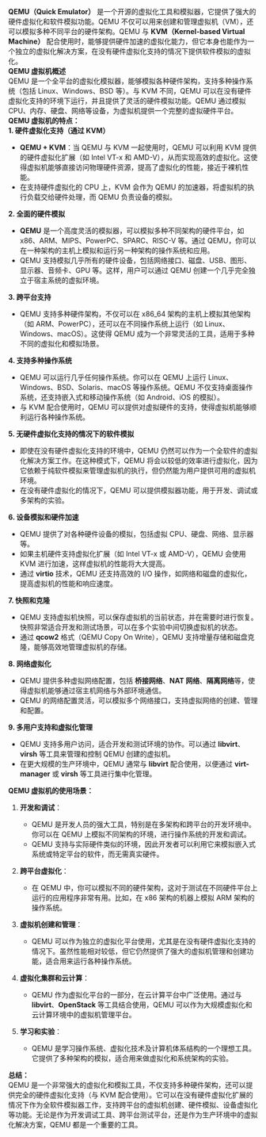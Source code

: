 **QEMU（Quick Emulator）** 是一个开源的虚拟化工具和模拟器，它提供了强大的硬件虚拟化和软件模拟功能。QEMU 不仅可以用来创建和管理虚拟机（VM），还可以模拟多种不同平台的硬件架构。QEMU 与 **KVM（Kernel-based Virtual Machine）** 配合使用时，能够提供硬件加速的虚拟化能力，但它本身也能作为一个独立的虚拟化解决方案，在没有硬件虚拟化支持的情况下提供软件模拟的虚拟化。  
**QEMU 虚拟机概述**  
QEMU 是一个全平台的虚拟化模拟器，能够模拟各种硬件架构，支持多种操作系统（包括 Linux、Windows、BSD 等）。与 KVM 不同，QEMU 可以在没有硬件虚拟化支持的环境下运行，并且提供了灵活的硬件模拟功能。QEMU 通过模拟 CPU、内存、硬盘、网络等设备，为虚拟机提供一个完整的虚拟硬件平台。  
**QEMU 虚拟机的特点：**  
**1. 硬件虚拟化支持（通过 KVM）**

- **QEMU + KVM**：当 QEMU 与 KVM 一起使用时，QEMU 可以利用 KVM 提供的硬件虚拟化扩展（如 Intel VT-x 和 AMD-V），从而实现高效的虚拟化。这使得虚拟机能够直接访问物理硬件资源，提高了虚拟化的性能，接近于裸机性能。
- 在支持硬件虚拟化的 CPU 上，KVM 会作为 QEMU 的加速器，将虚拟机的执行负载交给硬件处理，而 QEMU 负责设备的模拟。

**2. 全面的硬件模拟**

- **QEMU** 是一个高度灵活的模拟器，可以模拟多种不同架构的硬件平台，如 x86、ARM、MIPS、PowerPC、SPARC、RISC-V 等。通过 QEMU，你可以在一种架构的主机上模拟和运行另一种架构的操作系统和应用。
- QEMU 支持模拟几乎所有的硬件设备，包括网络接口、磁盘、USB、图形、显示器、音频卡、GPU 等。这样，用户可以通过 QEMU 创建一个几乎完全独立于宿主系统的虚拟环境。

**3. 跨平台支持**

- QEMU 支持多种硬件架构，不仅可以在 x86_64 架构的主机上模拟其他架构（如 ARM、PowerPC），还可以在不同操作系统上运行（如 Linux、Windows、macOS）。这使得 QEMU 成为一个非常灵活的工具，适用于多种不同的虚拟化和模拟场景。

**4. 支持多种操作系统**

- QEMU 可以运行几乎任何操作系统。你可以在 QEMU 上运行 Linux、Windows、BSD、Solaris、macOS 等操作系统。QEMU 不仅支持桌面操作系统，还支持嵌入式和移动操作系统（如 Android、iOS 的模拟）。
- 与 KVM 配合使用时，QEMU 可以提供对虚拟硬件的支持，使得虚拟机能够顺利运行各种操作系统。

**5. 无硬件虚拟化支持的情况下的软件模拟**

- 即使在没有硬件虚拟化支持的环境中，QEMU 仍然可以作为一个全软件的虚拟化解决方案工作。在这种模式下，QEMU 将会以较低的效率进行虚拟化，因为它依赖于纯软件模拟来管理虚拟机的执行，但仍然能为用户提供可用的虚拟机环境。
- 在没有硬件虚拟化的情况下，QEMU 可以提供模拟器功能，用于开发、调试或多架构的实验。

**6. 设备模拟和硬件加速**

- QEMU 提供了对各种硬件设备的模拟，包括虚拟 CPU、硬盘、网络、显示器等。
- 如果主机硬件支持虚拟化扩展（如 Intel VT-x 或 AMD-V），QEMU 会使用 KVM 进行加速，这样虚拟机的性能将大大提高。
- 通过 **virtio** 技术，QEMU 还支持高效的 I/O 操作，如网络和磁盘的虚拟化，提高虚拟机的性能和响应速度。

**7. 快照和克隆**

- QEMU 支持虚拟机快照，可以保存虚拟机的当前状态，并在需要时进行恢复。快照非常适合开发和测试场景，可以在多个实验中间切换虚拟机的状态。
- 通过 **qcow2** 格式（QEMU Copy On Write），QEMU 支持增量存储和磁盘克隆，能够高效地管理虚拟机的存储。

**8. 网络虚拟化**

- QEMU 提供多种虚拟网络配置，包括 **桥接网络**、**NAT 网络**、**隔离网络**等，使得虚拟机能够通过宿主机网络与外部环境通信。
- QEMU 的网络配置灵活，可以模拟多个网络接口，支持虚拟网络的创建、管理和配置。

**9. 多用户支持和虚拟化管理**

- QEMU 支持多用户访问，适合开发和测试环境的协作。可以通过 **libvirt**、**virsh** 等工具来管理和控制 QEMU 创建的虚拟机。
- 在更大规模的生产环境中，QEMU 通常与 **libvirt** 配合使用，以便通过 **virt-manager** 或 **virsh** 等工具进行集中化管理。

**QEMU 虚拟机的使用场景：**

1. **开发和调试**：
    
    - QEMU 是开发人员的强大工具，特别是在多架构和跨平台的开发环境中。你可以在 QEMU 上模拟不同架构的环境，进行操作系统的开发和调试。
    - QEMU 支持与实际硬件类似的环境，因此开发者可以利用它来模拟嵌入式系统或特定平台的软件，而无需真实硬件。
2. **跨平台虚拟化**：
    
    - 在 QEMU 中，你可以模拟不同的硬件架构，这对于测试在不同硬件平台上运行的应用程序非常有用。比如，在 x86 架构的机器上模拟 ARM 架构的操作系统。
3. **虚拟机创建和管理**：
    
    - QEMU 可以作为独立的虚拟化平台使用，尤其是在没有硬件虚拟化支持的情况下。虽然性能相对较低，但它仍然提供了强大的虚拟机管理和创建功能，适合用来运行各种操作系统。
4. **虚拟化集群和云计算**：
    
    - QEMU 作为虚拟化平台的一部分，在云计算平台中广泛使用。通过与 **libvirt**、**OpenStack** 等工具结合使用，QEMU 可以作为大规模虚拟化和云计算环境中的虚拟机管理平台。
5. **学习和实验**：
    
    - QEMU 是学习操作系统、虚拟化技术及计算机体系结构的一个理想工具。它提供了多种架构的模拟，适合用来做虚拟化和系统架构的实验。

**总结：**  
QEMU 是一个非常强大的虚拟化和模拟工具，不仅支持多种硬件架构，还可以提供完全的硬件虚拟化支持（与 KVM 配合使用）。它可以在没有硬件虚拟化扩展的情况下作为全软件模拟器工作，支持跨平台的虚拟机创建、硬件模拟、设备虚拟化等功能。无论是作为开发调试工具、跨平台测试平台，还是作为生产环境中的虚拟化解决方案，QEMU 都是一个重要的工具。